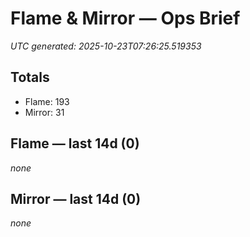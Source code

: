 # Flame & Mirror — Ops Brief
_UTC generated: 2025-10-23T07:26:25.519353_

## Totals
- Flame:  193
- Mirror: 31

## Flame — last 14d (0)
_none_

## Mirror — last 14d (0)
_none_